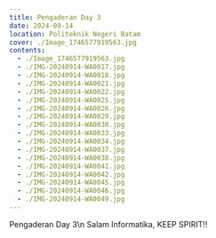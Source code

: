 ```yaml
---
title: Pengaderan Day 3
date: 2024-09-14
location: Politeknik Negeri Batam
cover: ./Image_1746577919563.jpg
contents:
  - ./Image_1746577919563.jpg
  - ./IMG-20240914-WA0017.jpg
  - ./IMG-20240914-WA0018.jpg
  - ./IMG-20240914-WA0021.jpg
  - ./IMG-20240914-WA0022.jpg
  - ./IMG-20240914-WA0025.jpg
  - ./IMG-20240914-WA0026.jpg
  - ./IMG-20240914-WA0029.jpg
  - ./IMG-20240914-WA0030.jpg
  - ./IMG-20240914-WA0033.jpg
  - ./IMG-20240914-WA0034.jpg
  - ./IMG-20240914-WA0037.jpg
  - ./IMG-20240914-WA0038.jpg
  - ./IMG-20240914-WA0041.jpg
  - ./IMG-20240914-WA0042.jpg
  - ./IMG-20240914-WA0045.jpg
  - ./IMG-20240914-WA0046.jpg
  - ./IMG-20240914-WA0049.jpg
---
```


Pengaderan Day 3\n
Salam Informatika, KEEP SPIRIT!!